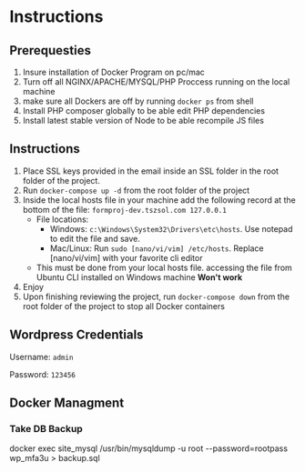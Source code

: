 # Instructions
## Prerequesties
1. Insure installation of Docker Program on pc/mac
2. Turn off all NGINX/APACHE/MYSQL/PHP Proccess running on the local machine
3. make sure all Dockers are off by running `docker ps` from shell
4. Install PHP composer globally to be able edit PHP dependencies
5. Install latest stable version of Node to be able recompile JS files
## Instructions
1. Place SSL keys provided in the email inside an SSL folder in the root folder of the project.
2. Run `docker-compose up -d` from the root folder of the project
3. Inside the local hosts file in your machine add the following record at the bottom of the file:
   `formproj-dev.tszsol.com 127.0.0.1`
    * File locations:
      * Windows: `c:\Windows\System32\Drivers\etc\hosts`. Use notepad to edit the file and save.
      * Mac/Linux: Run `sudo [nano/vi/vim] /etc/hosts`. Replace [nano/vi/vim] with your favorite cli editor
    * This must be done from your local hosts file. accessing the file from Ubuntu CLI installed on Windows machine <b> Won't work </b>
4. Enjoy
5. Upon finishing reviewing the project, run `docker-compose down` from the root folder of the project to stop all Docker containers
## Wordpress Credentials
Username: `admin`

Password: `123456`
## Docker Managment
### Take DB Backup
docker exec site_mysql /usr/bin/mysqldump -u root --password=rootpass wp_mfa3u > backup.sql
